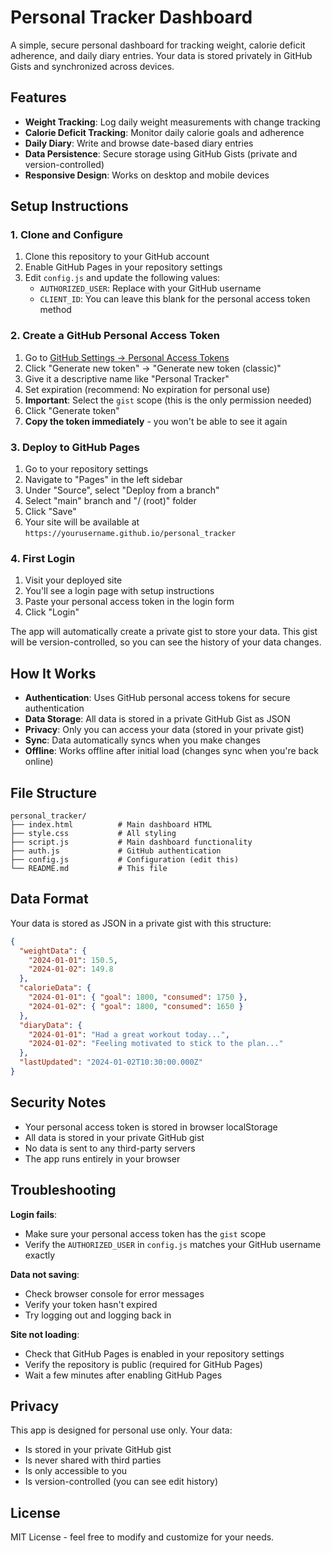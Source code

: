 # Personal Tracker Dashboard

A simple, secure personal dashboard for tracking weight, calorie deficit adherence, and daily diary entries. Your data is stored privately in GitHub Gists and synchronized across devices.

## Features

- **Weight Tracking**: Log daily weight measurements with change tracking
- **Calorie Deficit Tracking**: Monitor daily calorie goals and adherence
- **Daily Diary**: Write and browse date-based diary entries
- **Data Persistence**: Secure storage using GitHub Gists (private and version-controlled)
- **Responsive Design**: Works on desktop and mobile devices

## Setup Instructions

### 1. Clone and Configure

1. Clone this repository to your GitHub account
2. Enable GitHub Pages in your repository settings
3. Edit `config.js` and update the following values:
   - `AUTHORIZED_USER`: Replace with your GitHub username
   - `CLIENT_ID`: You can leave this blank for the personal access token method

### 2. Create a GitHub Personal Access Token

1. Go to [GitHub Settings → Personal Access Tokens](https://github.com/settings/tokens)
2. Click "Generate new token" → "Generate new token (classic)"
3. Give it a descriptive name like "Personal Tracker"
4. Set expiration (recommend: No expiration for personal use)
5. **Important**: Select the `gist` scope (this is the only permission needed)
6. Click "Generate token"
7. **Copy the token immediately** - you won't be able to see it again

### 3. Deploy to GitHub Pages

1. Go to your repository settings
2. Navigate to "Pages" in the left sidebar
3. Under "Source", select "Deploy from a branch"
4. Select "main" branch and "/ (root)" folder
5. Click "Save"
6. Your site will be available at `https://yourusername.github.io/personal_tracker`

### 4. First Login

1. Visit your deployed site
2. You'll see a login page with setup instructions
3. Paste your personal access token in the login form
4. Click "Login"

The app will automatically create a private gist to store your data. This gist will be version-controlled, so you can see the history of your data changes.

## How It Works

- **Authentication**: Uses GitHub personal access tokens for secure authentication
- **Data Storage**: All data is stored in a private GitHub Gist as JSON
- **Privacy**: Only you can access your data (stored in your private gist)
- **Sync**: Data automatically syncs when you make changes
- **Offline**: Works offline after initial load (changes sync when you're back online)

## File Structure

```
personal_tracker/
├── index.html          # Main dashboard HTML
├── style.css           # All styling
├── script.js           # Main dashboard functionality
├── auth.js             # GitHub authentication
├── config.js           # Configuration (edit this)
└── README.md           # This file
```

## Data Format

Your data is stored as JSON in a private gist with this structure:

```json
{
  "weightData": {
    "2024-01-01": 150.5,
    "2024-01-02": 149.8
  },
  "calorieData": {
    "2024-01-01": { "goal": 1800, "consumed": 1750 },
    "2024-01-02": { "goal": 1800, "consumed": 1650 }
  },
  "diaryData": {
    "2024-01-01": "Had a great workout today...",
    "2024-01-02": "Feeling motivated to stick to the plan..."
  },
  "lastUpdated": "2024-01-02T10:30:00.000Z"
}
```

## Security Notes

- Your personal access token is stored in browser localStorage
- All data is stored in your private GitHub gist
- No data is sent to any third-party servers
- The app runs entirely in your browser

## Troubleshooting

**Login fails**: 
- Make sure your personal access token has the `gist` scope
- Verify the `AUTHORIZED_USER` in `config.js` matches your GitHub username exactly

**Data not saving**:
- Check browser console for error messages
- Verify your token hasn't expired
- Try logging out and logging back in

**Site not loading**:
- Check that GitHub Pages is enabled in your repository settings
- Verify the repository is public (required for GitHub Pages)
- Wait a few minutes after enabling GitHub Pages

## Privacy

This app is designed for personal use only. Your data:
- Is stored in your private GitHub gist
- Is never shared with third parties
- Is only accessible to you
- Is version-controlled (you can see edit history)

## License

MIT License - feel free to modify and customize for your needs.